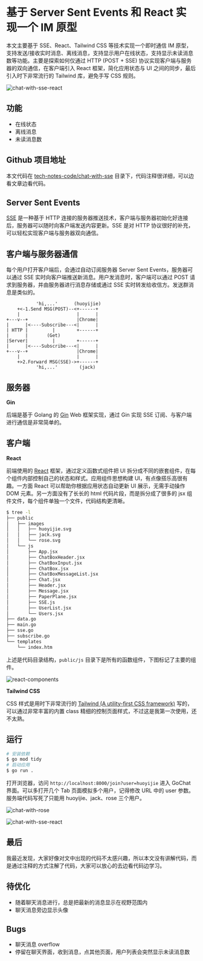 # 基于 Server Sent Events 和 React 实现一个 IM 原型

本文主要基于 SSE、React、Tailwind CSS 等技术实现一个即时通信 IM 原型，支持发送/接收实时消息、离线消息，支持显示用户在线状态，支持显示未读消息数等功能。主要是探索如何仅通过 HTTP (POST + SSE) 协议实现客户端与服务器的双向通信，在客户端引入 React 框架，简化应用状态与 UI 之间的同步，最后引入时下非常流行的 Tailwind 库，避免手写 CSS 规则。

![chat-with-sse-react](https://cdn.huoyijie.cn/uploads/2023/07/chat-with-sse-react.png)

## 功能

* 在线状态
* 离线消息
* 未读消息数

## Github 项目地址

本文代码在 [tech-notes-code/chat-with-sse](https://github.com/huoyijie/tech-notes-code) 目录下，代码注释很详细，可以边看文章边看代码。

## Server Sent Events

[SSE](https://developer.mozilla.org/en-US/docs/Web/API/Server-sent_events/Using_server-sent_events) 是一种基于 HTTP 连接的服务器推送技术，客户端与服务器初始化好连接后，服务器可以随时向客户端发送内容更新。SSE 是对 HTTP 协议很好的补充，可以轻松实现客户端与服务器双向通信。

## 客户端与服务器通信

每个用户打开客户端后，会通过自动订阅服务器 Server Sent Events，服务器可以通过 SSE 实时向客户端推送新消息。用户发消息时，客户端可以通过 POST 请求到服务器，并由服务器进行消息存储或通过 SSE 实时转发给收信方。发送群消息是类似的。

```
           'hi,...'      (huoyijie)
    +<-1.Send MSG(POST)--<+------+
    |                     |      |
+---v--+                  |Chrome|
|      |<----Subscribe---<|      |
| HTTP |         |        +------+
|      |       (Get)
|Server|         |        +------+
|      |<----Subscribe---<|      |
+---v--+                  |Chrome|
    |                     |      |
    +>2.Forward MSG(SSE)->+------+
           'hi,...'        (jack)
```

## 服务器

**Gin**

后端是基于 Golang 的 [Gin](https://github.com/gin-gonic/gin) Web 框架实现，通过 Gin 实现 SSE 订阅、与客户端进行通信是非常简单的。

## 客户端

**React**

前端使用的 [React](https://zh-hans.react.dev/) 框架，通过定义函数式组件把 UI 拆分成不同的嵌套组件，在每个组件内部控制自己的状态和样式。应用组件思想构建 UI，有点像搭乐高很有趣。一方面 React 可以帮助你根据应用状态自动更新 UI 展示，无需手动操作 DOM 元素。另一方面没有了长长的 html 代码片段，而是拆分成了很多的 jsx 组件文件，每个组件单独一个文件，代码结构更清晰。

```bash
$ tree -l
├── public
│   ├── images
│   │   ├── huoyijie.svg
│   │   ├── jack.svg
│   │   └── rose.svg
│   └── js
│       ├── App.jsx
│       ├── ChatBoxHeader.jsx
│       ├── ChatBoxInput.jsx
│       ├── ChatBox.jsx
│       ├── ChatBoxMessageList.jsx
│       ├── Chat.jsx
│       ├── Header.jsx
│       ├── Message.jsx
│       ├── PaperPlane.jsx
│       ├── SSE.js
│       ├── UserList.jsx
│       └── Users.jsx
├── data.go
├── main.go
├── sse.go
├── subscribe.go
└── templates
    └── index.htm
```

上述是代码目录结构，`public/js` 目录下是所有的函数组件，下图标记了主要的组件。

![react-components](https://cdn.huoyijie.cn/uploads/2023/07/chat-with-sse-react-components.png)

**Tailwind CSS**

CSS 样式是用时下非常流行的 [Tailwind (A utility-first CSS framework)](https://tailwindcss.com/) 写的，可以通过非常丰富的内置 class 精细的控制页面样式，不过这是我第一次使用，还不太熟。

## 运行

```bash
# 安装依赖
$ go mod tidy
# 启动应用
$ go run .
```

打开浏览器，访问 `http://localhost:8000/join?user=huoyijie` 进入 GoChat 界面。可以多打开几个 Tab 页面模拟多个用户，记得修改 URL 中的 user 参数。服务端代码写死了只能用 huoyijie、jack、rose 三个用户。

![chat-with-rose](https://cdn.huoyijie.cn/uploads/2023/07/chat-with-rose.png)

![chat-with-sse-react](https://cdn.huoyijie.cn/uploads/2023/07/chat-with-sse-react.png)

## 最后

我最近发现，大家好像对文中出现的代码不太感兴趣，所以本文没有讲解代码，而是通过注释的方式注解了代码，大家可以放心的去边看代码边学习。

## 待优化

* 随着聊天消息进行，总是把最新的消息显示在视野范围内
* 聊天消息旁边显示头像

## Bugs

* 聊天消息 overflow
* 停留在聊天界面，收到消息，点其他页面，用户列表会突然显示未读消息数
